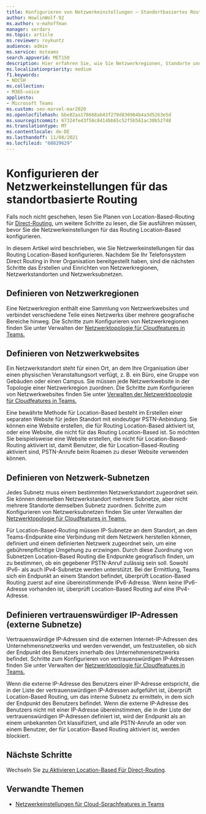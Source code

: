 ```yaml
---
title: Konfigurieren von Netzwerkeinstellungen – Standortbasiertes Routing
author: HowlinWolf-92
ms.author: v-mahoffman
manager: serdars
ms.topic: article
ms.reviewer: roykuntz
audience: admin
ms.service: msteams
search.appverid: MET150
description: Hier erfahren Sie, wie Sie Netzwerkregionen, Standorte und Subnetze für die Verwendung Location-Based direct-Routing erstellen und einrichten.
ms.localizationpriority: medium
f1.keywords:
- NOCSH
ms.collection:
- M365-voice
appliesto:
- Microsoft Teams
ms.custom: seo-marvel-mar2020
ms.openlocfilehash: bbe82aa178668ab43f279d830984b4a3d5263e5d
ms.sourcegitcommit: 67324fe43f50c8414bb65c52f5b561ac30b52748
ms.translationtype: MT
ms.contentlocale: de-DE
ms.lasthandoff: 11/08/2021
ms.locfileid: "60829629"
---
```

# <a name="configure-network-settings-for-location-based-routing"></a>Konfigurieren der Netzwerkeinstellungen für das standortbasierte Routing

Falls noch nicht geschehen, lesen Sie Planen von Location-Based-Routing für [Direct-Routing,](location-based-routing-plan.md) um weitere Schritte zu lesen, die Sie ausführen müssen, bevor Sie die Netzwerkeinstellungen für das Routing Location-Based konfigurieren.

In diesem Artikel wird beschrieben, wie Sie Netzwerkeinstellungen für das Routing Location-Based konfigurieren. Nachdem Sie Ihr Telefonsystem Direct Routing in Ihrer Organisation bereitgestellt haben, sind die nächsten Schritte das Erstellen und Einrichten von Netzwerkregionen, Netzwerkstandorten und Netzwerksubnetzen.

## <a name="define-network-regions"></a>Definieren von Netzwerkregionen

Eine Netzwerkregion enthält eine Sammlung von Netzwerkwebsites und verbindet verschiedene Teile eines Netzwerks über mehrere geografische Bereiche hinweg. Die Schritte zum Konfigurieren von Netzwerkregionen finden Sie unter Verwalten der [Netzwerktopologie für Cloudfeatures in Teams.](manage-your-network-topology.md)

## <a name="define-network-sites"></a>Definieren von Netzwerkwebsites

Ein Netzwerkstandort steht für einen Ort, an dem Ihre Organisation über einen physischen Veranstaltungsort verfügt, z. B. ein Büro, eine Gruppe von Gebäuden oder einen Campus. Sie müssen jede Netzwerkwebsite in der Topologie einer Netzwerkregion zuordnen. Die Schritte zum Konfigurieren von Netzwerkwebsites finden Sie unter [Verwalten der Netzwerktopologie für Cloudfeatures in Teams.](manage-your-network-topology.md)

Eine bewährte Methode für Location-Based besteht im Erstellen einer separaten Website für jeden Standort mit eindeutiger PSTN-Anbindung. Sie können eine Website erstellen, die für Routing Location-Based aktiviert ist, oder eine Website, die nicht für das Routing Location-Based ist. So möchten Sie beispielsweise eine Website erstellen, die nicht für Location-Based-Routing aktiviert ist, damit Benutzer, die für Location-Based-Routing aktiviert sind, PSTN-Anrufe beim Roamen zu dieser Website verwenden können.

## <a name="define-network-subnets"></a>Definieren von Netzwerk-Subnetzen

Jedes Subnetz muss einem bestimmten Netzwerkstandort zugeordnet sein. Sie können demselben Netzwerkstandort mehrere Subnetze, aber nicht mehrere Standorte demselben Subnetz zuordnen. Schritte zum Konfigurieren von Netzwerksubnetzen finden Sie unter Verwalten der [Netzwerktopologie für Cloudfeatures in Teams.](manage-your-network-topology.md)

Für Location-Based-Routing müssen IP-Subnetze an dem Standort, an dem Teams-Endpunkte eine Verbindung mit dem Netzwerk herstellen können, definiert und einem definierten Netzwerk zugeordnet sein, um eine gebührenpflichtige Umgehung zu erzwingen. Durch diese Zuordnung von Subnetzen Location-Based Routing die Endpunkte geografisch finden, um zu bestimmen, ob ein gegebener PSTN-Anruf zulässig sein soll. Sowohl IPv6- als auch IPv4-Subnetze werden unterstützt. Bei der Ermittlung, Teams sich ein Endpunkt an einem Standort befindet, überprüft Location-Based Routing zuerst auf eine übereinstimmende IPv6-Adresse. Wenn keine IPv6-Adresse vorhanden ist, überprüft Location-Based Routing auf eine IPv4-Adresse.

## <a name="define-trusted-ip-addresses-external-subnets"></a>Definieren vertrauenswürdiger IP-Adressen (externe Subnetze)

Vertrauenswürdige IP-Adressen sind die externen Internet-IP-Adressen des Unternehmensnetzwerks und werden verwendet, um festzustellen, ob sich der Endpunkt des Benutzers innerhalb des Unternehmensnetzwerks befindet. Schritte zum Konfigurieren von vertrauenswürdigen IP-Adressen finden Sie unter Verwalten der [Netzwerktopologie für Cloudfeatures in Teams.](manage-your-network-topology.md)

Wenn die externe IP-Adresse des Benutzers einer IP-Adresse entspricht, die in der Liste der vertrauenswürdigen IP-Adressen aufgeführt ist, überprüft Location-Based Routing, um das interne Subnetz zu ermitteln, in dem sich der Endpunkt des Benutzers befindet. Wenn die externe IP-Adresse des Benutzers nicht mit einer IP-Adresse übereinstimmen, die in der Liste der vertrauenswürdigen IP-Adressen definiert ist, wird der Endpunkt als an einem unbekannten Ort klassifiziert, und alle PSTN-Anrufe an oder von einem Benutzer, der für Location-Based Routing aktiviert ist, werden blockiert.

## <a name="next-steps"></a>Nächste Schritte

Wechseln Sie [zu Aktivieren Location-Based Für Direct-Routing](location-based-routing-enable.md).

## <a name="related-topics"></a>Verwandte Themen

- [Netzwerkeinstellungen für Cloud-Sprachfeatures in Teams](cloud-voice-network-settings.md)
